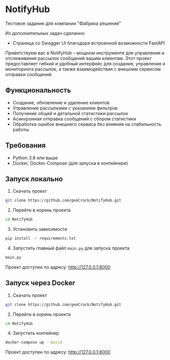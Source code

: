 # NotifyHub

Тестовое задание для компании "Фабрика решений"

Из дополнительных задач сделанно:

- Cтраница со Swagger UI благодоря встроенной возможности FastAPI 

Приветствуем вас в NotifyHub – мощном инструменте для управления и отслеживания рассылок сообщений вашим клиентам. 
Этот проект предоставляет гибкий и удобный интерфейс для создания, управления и мониторинга рассылок, а также взаимодействия с внешним сервисом отправки сообщений.

## Функциональность

- Создание, обновление и удаление клиентов
- Управление рассылками с указанием фильтров
- Получение общей и детальной статистики рассылок
- Асинхронная отправка сообщений с сбором статистики
- Обработка ошибок внешнего сервиса без влияния на стабильность работы


## Требования

- Python 3.8 или выше
- Docker, Docker-Compose (для запуска в контейнере)

## Запуск локально

1. Скачать проект
```bash
git clone https://github.com/geoCrock/NotifyHub.git
```

2. Перейти в корень проекта   
```bash
cd NotifyHub
```

3. Установить зависимости
```bash
pip install -r requirements.txt
```

4. Запустить главный файл `main.py` для запуска проекта
```bash
main.py
```

Проект доступен по адресу: http://127.0.0.1:8000
   

## Запуск через Docker

1. Скачать проект
```bash
git clone https://github.com/geoCrock/NotifyHub.git
```

2. Перейти в корень проекта   
```bash
cd NotifyHub
```

4. Запустить контейнер
```bash
docker-compose up --build
```
Проект доступен по адресу: http://127.0.0.1:8000

